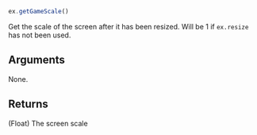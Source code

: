 ```js
ex.getGameScale()
```

Get the scale of the screen after it has been resized. Will be 1 if `ex.resize` has not been used.

## Arguments

None.

## Returns

(Float) The screen scale

